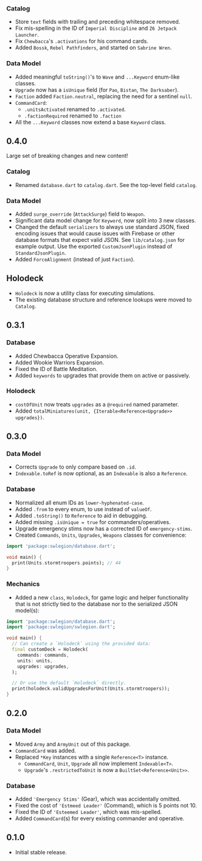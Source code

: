 ### Catalog

- Store `text` fields with trailing and preceding whitespace removed.
- Fix mis-spelling in the ID of `Imperial Discipline` and `Z6 Jetpack Launcher`.
- Fix `Chewbacca`'s `.activations` for his command cards.
- Added `Bossk`, `Rebel Pathfinders`, and started on `Sabrine Wren`.

### Data Model

- Added meaningful `toString()`'s to `Wave` and `...Keyword` enum-like classes.
- `Upgrade` now has a `isUnique` field (for `Pao`, `Bistan`, `The Darksaber`).
- `Faction` added `Faction.neutral`, replacing the need for a sentinel `null`.
- `CommandCard`:
  - `.unitsActivated` renamed to `.activated`.
  - `.factionRequired` renamed to `.faction`
- All the `...Keyword` classes now extend a base `Keyword` class.

## 0.4.0

Large set of breaking changes and new content!

### Catalog

- Renamed `database.dart` to `catalog.dart`. See the top-level field `catalog`.

### Data Model

- Added `surge_override` (`AttackSurge`) field to `Weapon`.
- Significant data model change for `Keyword`, now split into 3 new classes.
- Changed the default `serializers` to always use standard JSON, fixed encoding
  issues that would cause issues with Firebase or other database formats that
  expect valid JSON. See `lib/catalog.json` for example output. Use the exported
  `CustomJsonPlugin` instead of `StandardJsonPlugin`.
- Added `ForceAlignment` (instead of just `Faction`).

## Holodeck

- `Holodeck` is now a utility class for executing simulations.
- The existing database structure and reference lookups were moved to `Catalog`.

## 0.3.1

### Database

- Added Chewbacca Operative Expansion.
- Added Wookie Warriors Expansion.
- Fixed the ID of Battle Meditation.
- Added `keywords` to upgrades that provide them on active or passively.

### Holodeck

- `costOfUnit` now treats `upgrades` as a `@required` named parameter.
- Added `totalMiniatures(unit, {Iterable<Reference<Upgrade>> upgrades})`.

## 0.3.0

### Data Model

- Corrects `Upgrade` to only compare based on `.id`.
- `Indexable.toRef` is now optional, as an `Indexable` is also a `Reference`.

### Database

- Normalized all enum IDs as `lower-hyphenated-case`.
- Added `.from` to every enum, to use instead of `valueOf`.
- Added `.toString()` to `Reference` to aid in debugging.
- Added missing `.isUnique = true` for commanders/operatives.
- Upgrade emergency stims now has a corrected ID of `emergency-stims`.
- Created `Commands`, `Units`, `Upgrades`, `Weapons` classes for convenience:

```dart
import 'package:swlegion/database.dart';

void main() {
  print(Units.stormtroopers.points); // 44
}
```

### Mechanics

- Added a new `class`, `Holodeck`, for game logic and helper functionality that
  is not strictly tied to the database nor to the serialized JSON model(s):

```dart
import 'package:swlegion/database.dart';
import 'package:swlegion/swlegion.dart';

void main() {
  // Can create a `Holodeck` using the provided data:
  final customDeck = Holodeck(
    commands: commands,
    units: units,
    upgrades: upgrades,
  );

  // Or use the default `Holodeck` directly.
  print(holodeck.validUpgradesForUnit(Units.stormtroopers));
}
```

## 0.2.0

### Data Model

- Moved `Army` and `ArmyUnit` out of this package.
- `CommandCard` was added.
- Replaced `*Key` instances with a single `Reference<T>` instance.
  - `CommandCard`, `Unit`, `Upgrade` all now implement `Indexable<T>`.
  - `Upgrade`'s `.restrictedToUnit` is now a `BuiltSet<Reference<Unit>>`.

### Database

- Added `'Emergency Stims'` (Gear), which was accidentally omitted.
- Fixed the cost of `'Estmeed Leader'` (Command), which is 5 points not 10.
- Fixed the ID of `'Esteemed Leader'`, which was mis-spelled.
- Added `CommandCard`(s) for every existing commander and operative.

## 0.1.0

- Initial stable release.
